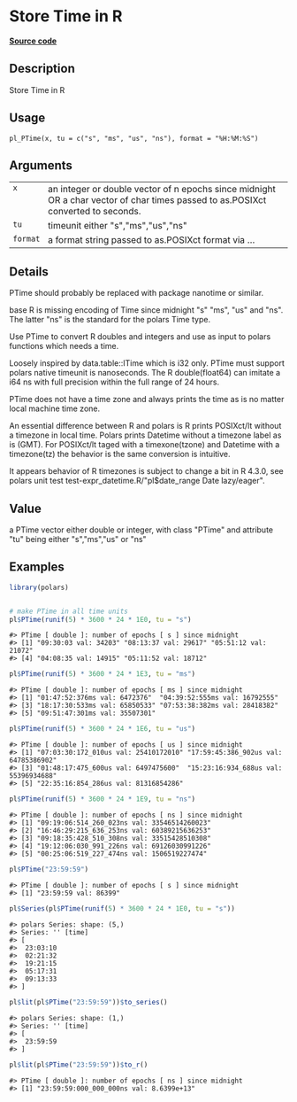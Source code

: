 

# Store Time in R

[**Source code**](https://github.com/pola-rs/r-polars/tree/main/R/PTime.R#L72)

## Description

Store Time in R

## Usage

<pre><code class='language-R'>pl_PTime(x, tu = c("s", "ms", "us", "ns"), format = "%H:%M:%S")
</code></pre>

## Arguments

<table>
<tr>
<td style="white-space: nowrap; font-family: monospace; vertical-align: top">
<code id="pl_PTime_:_x">x</code>
</td>
<td>
an integer or double vector of n epochs since midnight OR a char vector
of char times passed to as.POSIXct converted to seconds.
</td>
</tr>
<tr>
<td style="white-space: nowrap; font-family: monospace; vertical-align: top">
<code id="pl_PTime_:_tu">tu</code>
</td>
<td>
timeunit either "s","ms","us","ns"
</td>
</tr>
<tr>
<td style="white-space: nowrap; font-family: monospace; vertical-align: top">
<code id="pl_PTime_:_format">format</code>
</td>
<td>
a format string passed to as.POSIXct format via …
</td>
</tr>
</table>

## Details

PTime should probably be replaced with package nanotime or similar.

base R is missing encoding of Time since midnight "s" "ms", "us" and
"ns". The latter "ns" is the standard for the polars Time type.

Use PTime to convert R doubles and integers and use as input to polars
functions which needs a time.

Loosely inspired by data.table::ITime which is i32 only. PTime must
support polars native timeunit is nanoseconds. The R double(float64) can
imitate a i64 ns with full precision within the full range of 24 hours.

PTime does not have a time zone and always prints the time as is no
matter local machine time zone.

An essential difference between R and polars is R prints POSIXct/lt
without a timezone in local time. Polars prints Datetime without a
timezone label as is (GMT). For POSIXct/lt taged with a timexone(tzone)
and Datetime with a timezone(tz) the behavior is the same conversion is
intuitive.

It appears behavior of R timezones is subject to change a bit in R
4.3.0, see polars unit test test-expr_datetime.R/"pl$date_range Date
lazy/eager".

## Value

a PTime vector either double or integer, with class "PTime" and
attribute "tu" being either "s","ms","us" or "ns"

## Examples

``` r
library(polars)


# make PTime in all time units
pl$PTime(runif(5) * 3600 * 24 * 1E0, tu = "s")
```

    #> PTime [ double ]: number of epochs [ s ] since midnight
    #> [1] "09:30:03 val: 34203" "08:13:37 val: 29617" "05:51:12 val: 21072"
    #> [4] "04:08:35 val: 14915" "05:11:52 val: 18712"

``` r
pl$PTime(runif(5) * 3600 * 24 * 1E3, tu = "ms")
```

    #> PTime [ double ]: number of epochs [ ms ] since midnight
    #> [1] "01:47:52:376ms val: 6472376"  "04:39:52:555ms val: 16792555"
    #> [3] "18:17:30:533ms val: 65850533" "07:53:38:382ms val: 28418382"
    #> [5] "09:51:47:301ms val: 35507301"

``` r
pl$PTime(runif(5) * 3600 * 24 * 1E6, tu = "us")
```

    #> PTime [ double ]: number of epochs [ us ] since midnight
    #> [1] "07:03:30:172_010us val: 25410172010" "17:59:45:386_902us val: 64785386902"
    #> [3] "01:48:17:475_600us val: 6497475600"  "15:23:16:934_688us val: 55396934688"
    #> [5] "22:35:16:854_286us val: 81316854286"

``` r
pl$PTime(runif(5) * 3600 * 24 * 1E9, tu = "ns")
```

    #> PTime [ double ]: number of epochs [ ns ] since midnight
    #> [1] "09:19:06:514_260_023ns val: 33546514260023"
    #> [2] "16:46:29:215_636_253ns val: 60389215636253"
    #> [3] "09:18:35:428_510_308ns val: 33515428510308"
    #> [4] "19:12:06:030_991_226ns val: 69126030991226"
    #> [5] "00:25:06:519_227_474ns val: 1506519227474"

``` r
pl$PTime("23:59:59")
```

    #> PTime [ double ]: number of epochs [ s ] since midnight
    #> [1] "23:59:59 val: 86399"

``` r
pl$Series(pl$PTime(runif(5) * 3600 * 24 * 1E0, tu = "s"))
```

    #> polars Series: shape: (5,)
    #> Series: '' [time]
    #> [
    #>  23:03:10
    #>  02:21:32
    #>  19:21:15
    #>  05:17:31
    #>  09:13:33
    #> ]

``` r
pl$lit(pl$PTime("23:59:59"))$to_series()
```

    #> polars Series: shape: (1,)
    #> Series: '' [time]
    #> [
    #>  23:59:59
    #> ]

``` r
pl$lit(pl$PTime("23:59:59"))$to_r()
```

    #> PTime [ double ]: number of epochs [ ns ] since midnight
    #> [1] "23:59:59:000_000_000ns val: 8.6399e+13"
